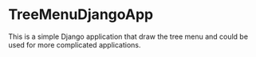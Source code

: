 # TreeMenuDjangoApp
This is a simple Django application that draw the tree menu and could be used for more complicated applications.
